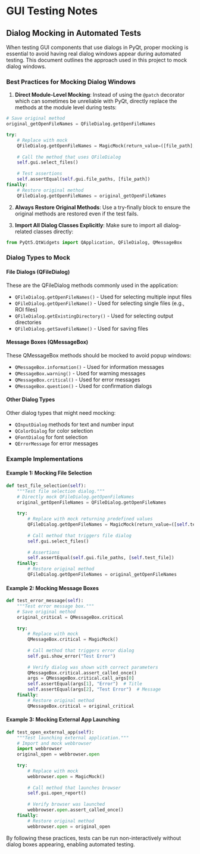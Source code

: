 # GUI Testing Notes

## Dialog Mocking in Automated Tests

When testing GUI components that use dialogs in PyQt, proper mocking is essential to avoid having real dialog windows appear during automated testing. This document outlines the approach used in this project to mock dialog windows.

### Best Practices for Mocking Dialog Windows

1. **Direct Module-Level Mocking**: Instead of using the `@patch` decorator which can sometimes be unreliable with PyQt, directly replace the methods at the module level during tests:

```python
# Save original method
original_getOpenFileNames = QFileDialog.getOpenFileNames

try:
    # Replace with mock
    QFileDialog.getOpenFileNames = MagicMock(return_value=([file_path], "Filter"))
    
    # Call the method that uses QFileDialog
    self.gui.select_files()
    
    # Test assertions
    self.assertEqual(self.gui.file_paths, [file_path])
finally:
    # Restore original method
    QFileDialog.getOpenFileNames = original_getOpenFileNames
```

2. **Always Restore Original Methods**: Use a try-finally block to ensure the original methods are restored even if the test fails.

3. **Import All Dialog Classes Explicitly**: Make sure to import all dialog-related classes directly:

```python
from PyQt5.QtWidgets import QApplication, QFileDialog, QMessageBox
```

### Dialog Types to Mock

#### File Dialogs (QFileDialog)

These are the QFileDialog methods commonly used in the application:

- `QFileDialog.getOpenFileNames()` - Used for selecting multiple input files
- `QFileDialog.getOpenFileName()` - Used for selecting single files (e.g., ROI files)
- `QFileDialog.getExistingDirectory()` - Used for selecting output directories
- `QFileDialog.getSaveFileName()` - Used for saving files

#### Message Boxes (QMessageBox)

These QMessageBox methods should be mocked to avoid popup windows:

- `QMessageBox.information()` - Used for information messages
- `QMessageBox.warning()` - Used for warning messages
- `QMessageBox.critical()` - Used for error messages
- `QMessageBox.question()` - Used for confirmation dialogs

#### Other Dialog Types

Other dialog types that might need mocking:

- `QInputDialog` methods for text and number input
- `QColorDialog` for color selection
- `QFontDialog` for font selection
- `QErrorMessage` for error messages

### Example Implementations

#### Example 1: Mocking File Selection

```python
def test_file_selection(self):
    """Test file selection dialog."""
    # Directly mock QFileDialog.getOpenFileNames
    original_getOpenFileNames = QFileDialog.getOpenFileNames
    
    try:
        # Replace with mock returning predefined values
        QFileDialog.getOpenFileNames = MagicMock(return_value=([self.test_file], "Filter"))
        
        # Call method that triggers file dialog
        self.gui.select_files()
        
        # Assertions
        self.assertEqual(self.gui.file_paths, [self.test_file])
    finally:
        # Restore original method
        QFileDialog.getOpenFileNames = original_getOpenFileNames
```

#### Example 2: Mocking Message Boxes

```python
def test_error_message(self):
    """Test error message box."""
    # Save original method
    original_critical = QMessageBox.critical
    
    try:
        # Replace with mock
        QMessageBox.critical = MagicMock()
        
        # Call method that triggers error dialog
        self.gui.show_error("Test Error")
        
        # Verify dialog was shown with correct parameters
        QMessageBox.critical.assert_called_once()
        args = QMessageBox.critical.call_args[0]
        self.assertEqual(args[1], "Error")  # Title
        self.assertEqual(args[2], "Test Error")  # Message
    finally:
        # Restore original method
        QMessageBox.critical = original_critical
```

#### Example 3: Mocking External App Launching

```python
def test_open_external_app(self):
    """Test launching external application."""
    # Import and mock webbrowser
    import webbrowser
    original_open = webbrowser.open
    
    try:
        # Replace with mock
        webbrowser.open = MagicMock()
        
        # Call method that launches browser
        self.gui.open_report()
        
        # Verify browser was launched
        webbrowser.open.assert_called_once()
    finally:
        # Restore original method
        webbrowser.open = original_open
```

By following these practices, tests can be run non-interactively without dialog boxes appearing, enabling automated testing.